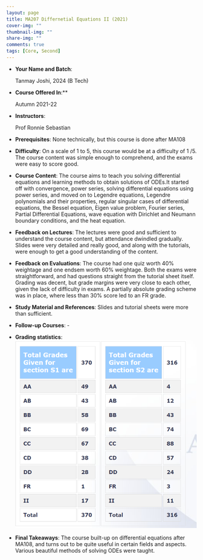```yaml
---
layout: page
title: MA207 Differnetial Equations II (2021)
cover-img: ""
thumbnail-img: ""
share-img: ""
comments: true
tags: [Core, Second]
---
```


-   **Your Name and Batch**: 

    Tanmay Joshi, 2024 (B Tech)

-   **Course Offered In**:** 
    
    Autumn 2021-22

-   **Instructors**: 
    
    Prof Ronnie Sebastian

-   **Prerequisites**: None technically, but this course is done after MA108

-   **Difficulty**: On a scale of 1 to 5, this course would be at a
    difficulty of 1 /5. The course content was simple enough to
    comprehend, and the exams were easy to score good.

-   **Course Content**: The course aims to teach you solving differential
    equations and learning methods to obtain solutions of ODEs.It
    started off with convergence, power series, solving differential
    equations using power series, and moved on to Legendre equations,
    Legendre polynomials and their properties, regular singular cases of
    differential equations, the Bessel equation, Eigen value problem,
    Fourier series, Partial Differential Equations, wave equation with
    Dirichlet and Neumann boundary conditions, and the heat equation.

-   **Feedback on Lectures**: The lectures were good and sufficient to
    understand the course content, but attendance dwindled gradually.
    Slides were very detailed and really good, and along with the
    tutorials, were enough to get a good understanding of the content.

-   **Feedback on Evaluations**: The course had one quiz worth 40% weightage
    and one endsem worth 60% weightage. Both the exams were
    straightforward, and had questions straight from the tutorial sheet
    itself. Grading was decent, but grade margins were very close to
    each other, given the lack of difficulty in exams. A partially
    absolute grading scheme was in place, where less than 30% score led
    to an FR grade.

-   **Study Material and References**: Slides and tutorial sheets were more
    than sufficient.

-   **Follow-up Courses**: -

-   **Grading statistics**:  
    ![Grades](MA207_grades.png)

-   **Final Takeaways**: The course built-up on differential equations after
    MA108, and turns out to be quite useful in certain fields and
    aspects. Various beautiful methods of solving ODEs were taught.
